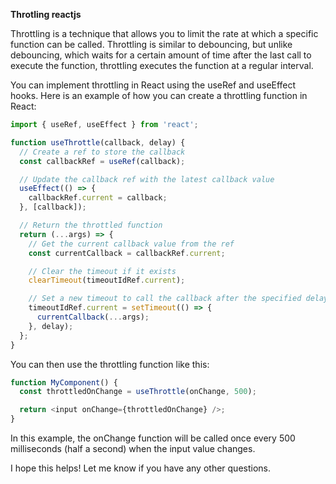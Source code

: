**Throtling reactjs**

Throttling is a technique that allows you to limit the rate at which a specific function can be called. Throttling is similar to debouncing, but unlike debouncing, which waits for a certain amount of time after the last call to execute the function, throttling executes the function at a regular interval.

You can implement throttling in React using the useRef and useEffect hooks. Here is an example of how you can create a throttling function in React:

```js
import { useRef, useEffect } from 'react';

function useThrottle(callback, delay) {
  // Create a ref to store the callback
  const callbackRef = useRef(callback);

  // Update the callback ref with the latest callback value
  useEffect(() => {
    callbackRef.current = callback;
  }, [callback]);

  // Return the throttled function
  return (...args) => {
    // Get the current callback value from the ref
    const currentCallback = callbackRef.current;

    // Clear the timeout if it exists
    clearTimeout(timeoutIdRef.current);

    // Set a new timeout to call the callback after the specified delay
    timeoutIdRef.current = setTimeout(() => {
      currentCallback(...args);
    }, delay);
  };
}
```
You can then use the throttling function like this:

```js
function MyComponent() {
  const throttledOnChange = useThrottle(onChange, 500);

  return <input onChange={throttledOnChange} />;
}
```
In this example, the onChange function will be called once every 500 milliseconds (half a second) when the input value changes.

I hope this helps! Let me know if you have any other questions.